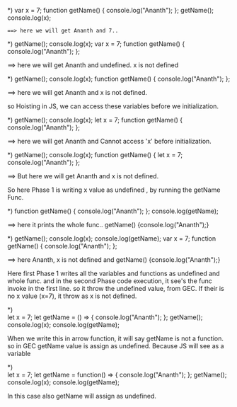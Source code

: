 *)  var x = 7;
    function getName() {
        console.log("Ananth");
    };
    getName();
    console.log(x);

    ==> here we will get Ananth and 7..

*)  getName();
    console.log(x);
    var x = 7;
    function getName() {
        console.log("Ananth");
    };

==> here we will get Ananth and undefined. x is not defined


*)  getName();
    console.log(x);
    function getName() {
        console.log("Ananth");
    };
    
==> here we will get Ananth and x is not defined. 

so Hoisting in JS, we can access these variables before we initialization.

*)  getName();
    console.log(x);
    let x = 7;
    function getName() {
        console.log("Ananth");
    };

==> here we will get Ananth and Cannot access 'x' before initialization.

*)  getName();
    console.log(x);
    function getName() {
    let x = 7;
        console.log("Ananth");
    };

==> But here we will get Ananth and x is not defined. 

So here Phase 1 is writing x value as undefined , by running the getName Func.

*)  function getName() {
        console.log("Ananth");
    };
    console.log(getName);

==> here it prints the whole func.. getName() {console.log("Ananth");}

*)  getName();
    console.log(x);
    console.log(getName);
    var x = 7;
    function getName() {
        console.log("Ananth");
    };

==> here Ananth, x is not defined and getName() {console.log("Ananth");}

Here first Phase 1 writes all the variables and functions as undefined and whole func. and in the second Phase code execution, it see's the func invoke in 
the first line. so it throw the undefined value, from GEC. If their is no x value (x=7), it throw as x is not defined. 

*)  
    let x = 7;
    let getName = () => {
        console.log("Ananth");
    };
    getName();
    console.log(x);
    console.log(getName);

When we write this in arrow function, it will say getName is not a function. so in GEC getName value is assign as undefined. Because JS will see as a variable

*)  
    let x = 7;
    let getName = function() => {
        console.log("Ananth");
    };
    getName();
    console.log(x);
    console.log(getName);

In this case also getName will assign as undefined.


